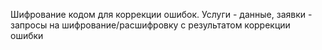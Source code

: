Шифрование кодом для коррекции ошибок. Услуги - данные, заявки - запросы на шифрование/расшифровку с результатом коррекции ошибки